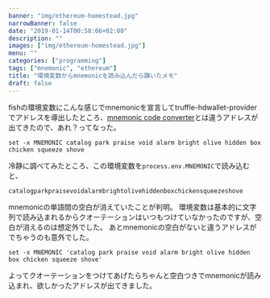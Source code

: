 ```yaml
---
banner: "img/ethereum-homestead.jpg"
narrowBanner: false
date: "2019-01-14T00:58:06+02:00"
description: ""
images: ["img/ethereum-homestead.jpg"]
menu: ""
categories: ["programming"]
tags: ["mnemonic", "ethereum"]
title: "環境変数からmnemonicを読み込んだら躓いたメモ"
draft: false
---
```


fishの環境変数にこんな感じでmnemonicを宣言してtruffle-hdwallet-providerでアドレスを導出したところ、[mnemonic code converter](https://iancoleman.io/bip39/)とは違うアドレスが出てきたので、あれ？ってなった。

<!--more-->

```fish
set -x MNEMONIC catalog park praise void alarm bright olive hidden box chicken squeeze shove
```

冷静に調べてみたところ、この環境変数を`process.env.MNEMONIC`で読み込むと、

```text
catalogparkpraisevoidalarmbrightolivehiddenboxchickensqueezeshove
```

mnemonicの単語間の空白が消えていたことが判明。
環境変数は基本的に文字列で読み込まれるからクオーテーションはいつもつけていなかったのですが、空白が消えるのは想定外でした。
あとmnemonicの空白がないと違うアドレスがでちゃうのも意外でした。

```fish
set -x MNEMONIC 'catalog park praise void alarm bright olive hidden box chicken squeeze shove'
```

よってクオーテーションをつけてあげたらちゃんと空白つきでmnemonicが読み込まれ、欲しかったアドレスが出てきました。
